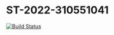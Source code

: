 # ST-2022-310551041

[![Build Status](https://app.travis-ci.com/joejoe2/ST-2022-310551041.svg?branch=main)](https://app.travis-ci.com/joejoe2/ST-2022-310551041)